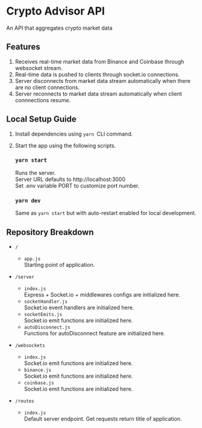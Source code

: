 # Crypto Advisor API

An API that aggregates crypto market data

## Features

1. Receives real-time market data from Binance and Coinbase through websocket stream.
2. Real-time data is pushed to clients through socket.io connections.
3. Server disconnects from market data stream automatically when there are no client connections.
4. Server reconnects to market data stream automatically when client connnections resume.

## Local Setup Guide

1. Install dependencies using `yarn `CLI command.
2. Start the app using the following scripts.

   ### `yarn start`

   Runs the server.\
   Server URL defaults to http://localhost:3000\
   Set .env variable PORT to customize port number.

   ### `yarn dev`

   Same as `yarn start` but with auto-restart enabled for local development.

## Repository Breakdown

- `/`

  - `app.js`\
    Starting point of application.

- `/server`

  - `index.js`\
    Express + Socket.io + middlewares configs are initialized here.
  - `socketHandler.js`\
    Socket.io event handlers are initialized here.
  - `socketEmits.js`\
    Socket.io emit functions are initialized here.
  - `autoDisconnect.js`\
    Functions for autoDisconnect feature are initialized here.

- `/websockets`

  - `index.js`\
    Socket.io emit functions are initialized here.
  - `binance.js`\
    Socket.io emit functions are initialized here.
  - `coinbase.js`\
    Socket.io emit functions are initialized here.

- `/routes`
  - `index.js`\
    Default server endpoint. Get requests return title of application.
